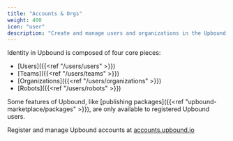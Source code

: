 ```yaml
---
title: "Accounts & Orgs"
weight: 400
icon: "user"
description: "Create and manage users and organizations in the Upbound Console."
---
```


Identity in Upbound is composed of four core pieces:

- [Users]({{<ref "/users/users" >}})
- [Teams]({{<ref "/users/teams" >}})
- [Organizations]({{<ref "/users/organizations" >}})
- [Robots]({{<ref "/users/robots" >}})

Some features of Upbound, like [publishing packages]({{<ref "upbound-marketplace/packages" >}}), are only available to registered Upbound users.

Register and manage Upbound accounts at [accounts.upbound.io](https://accounts.upbound.io)
